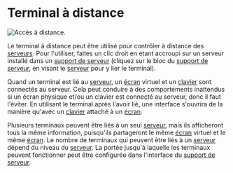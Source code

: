 # Terminal à distance

![Accès à distance.](oredict:opencomputers:terminal)

Le terminal à distance peut être utilisé pour contrôler à distance des [serveurs](server1.md). Pour l'utiliser, faites un clic droit en étant accroupi sur un serveur installé dans un [support de serveur](../block/serverRack.md) (cliquez sur le bloc du [support de serveur](../block/serverRack.md), en visant le [serveur](server1.md) pour y lier le terminal).

Quand un terminal est lié au [serveur](server1.md), un [écran](../block/screen1.md) virtuel et un [clavier](../block/keyboard.md) sont connectés au serveur. Cela peut conduire à des comportements inattendus si un écran physique et/ou un clavier est connecté au serveur, donc il faut l'éviter. En utilisant le terminal après l'avoir lié, une interface s'ouvrira de la manière qu'avec un [clavier](../block/keyboard.md) attaché à un [écran](../block/screen1.md).

Plusieurs terminaux peuvent être liés à un seul [serveur](server1.md), mais ils afficheront tous la même information, puisqu'ils partageront le même [écran](../block/screen1.md) virtuel et le même [écran](../block/keyboard.md). Le nombre de terminaux qui peuvent être liés à un [serveur](server1.md) dépend du niveau du [serveur](server1.md). La portée jusqu'à laquelle les terminaux peuvent fonctionner peut être configurée dans l'interface du [support de serveur](../block/serverRack.md).
